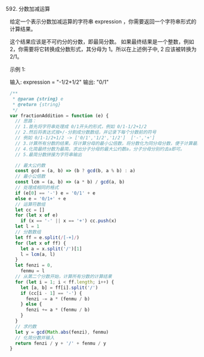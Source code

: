 592. 分数加减运算

给定一个表示分数加减运算的字符串 expression ，你需要返回一个字符串形式的计算结果。

这个结果应该是不可约分的分数，即最简分数。 如果最终结果是一个整数，例如 2，你需要将它转换成分数形式，其分母为 1。所以在上述例子中, 2 应该被转换为 2/1。

示例 1:

输入: expression = "-1/2+1/2"
输出: "0/1"

```js
/**
 * @param {string} e
 * @return {string}
 */
var fractionAddition = function (e) {
  // 思路：
  // 1.首先将字符串处理成 0/1开头的形式，例如 0/1-1/2+1/2
  // 2.然后将表达式按+/-分割成分数数组，并记录下每个分数前的符号
  // 例如 0/1-1/2+1/2 -> ['0/1','1/2','1/2']  ['-','+']
  // 3.计算所有分数的结果。将计算分母的最小公倍数，将分数化为同分母分数，便于计算最终分子的值
  // 4.化简最终分数为最简。求出分子分母的最大公约数a，分子分母分别约去a即可。
  // 5.最简分数拼接为字符串输出

  // 最大公约数
  const gcd = (a, b) => (b ? gcd(b, a % b) : a)
  // 最小公倍数
  const lcm = (a, b) => (a * b) / gcd(a, b)
  // 处理成相同的格式
  if (e[0] == '-') e = '0/1' + e
  else e = '0/1+' + e
  // 运算符数组
  let cc = []
  for (let x of e)
    if (x == '-' || x == '+') cc.push(x)
  let l = 1
  // 分数数组
  let ff = e.split(/[-+]/)
  for (let x of ff) {
    let a = x.split('/')[1]
    l = lcm(a, l)
  }
  let fenzi = 0,
    fenmu = l
  // 从第二个分数开始，计算所有分数的计算结果
  for (let i = 1; i < ff.length; i++) {
    let [a, b] = ff[i].split('/')
    if (cc[i - 1] == '-') {
      fenzi -= a * (fenmu / b)
    } else {
      fenzi += a * (fenmu / b)
    }
  }
  // 求约数
  let y = gcd(Math.abs(fenzi), fenmu)
  // 化简分数并输入
  return fenzi / y + '/' + fenmu / y
}
```
